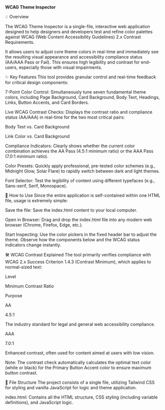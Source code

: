 **WCAG Theme Inspector**

💡 Overview

The WCAG Theme Inspector is a single-file, interactive web application designed to help designers and developers test and refine color palettes against WCAG (Web Content Accessibility Guidelines) 2.x Contrast Requirements.

It allows users to adjust core theme colors in real-time and immediately see the resulting visual appearance and accessibility compliance status (AA/AAA Pass or Fail). This ensures high legibility and contrast for end-users, especially those with visual impairments.

✨ Key Features
This tool provides granular control and real-time feedback for critical design components:

7-Point Color Control: Simultaneously tune seven fundamental theme colors, including Page Background, Card Background, Body Text, Headings, Links, Button Accents, and Card Borders.

Live WCAG Contrast Checks: Displays the contrast ratio and compliance status (AA/AAA) in real-time for the two most critical pairs:

Body Text vs. Card Background

Link Color vs. Card Background

Compliance Indicators: Clearly shows whether the current color combination achieves the AA Pass (4.5:1 minimum ratio) or the AAA Pass (7.0:1 minimum ratio).

Color Presets: Quickly apply professional, pre-tested color schemes (e.g., Midnight Glow, Solar Flare) to rapidly switch between dark and light themes.

Font Selector: Test the legibility of content using different typefaces (e.g., Sans-serif, Serif, Monospace).

🚀 How to Use
Since the entire application is self-contained within one HTML file, usage is extremely simple:

Save the file: Save the index.html content to your local computer.

Open in Browser: Drag and drop the index.html file into any modern web browser (Chrome, Firefox, Edge, etc.).

Start Inspecting: Use the color pickers in the fixed header bar to adjust the theme. Observe how the components below and the WCAG status indicators change instantly.

🛠️ WCAG Contrast Explained
The tool primarily verifies compliance with WCAG 2.x Success Criterion 1.4.3 (Contrast Minimum), which applies to normal-sized text:

Level

Minimum Contrast Ratio

Purpose

AA

4.5:1

The industry standard for legal and general web accessibility compliance.

AAA

7.0:1

Enhanced contrast, often used for content aimed at users with low vision.

Note: The contrast check automatically calculates the optimal text color (white or black) for the Primary Button Accent color to ensure maximum button contrast.

📄 File Structure
The project consists of a single file, utilizing Tailwind CSS for styling and vanilla JavaScript for logic and theme application.


index.html: Contains all the HTML structure, CSS styling (including variable definitions), and JavaScript logic.

